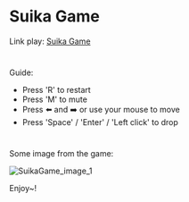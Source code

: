 # Suika Game
Link play: [Suika Game](https://minhquanned.github.io/Suika_Game/)
#
Guide:
- Press 'R' to restart
- Press 'M' to mute
- Press ⬅️ and ➡️ or use your mouse to move
- Press 'Space' / 'Enter' / 'Left click' to drop
#
Some image from the game:

![SuikaGame_image_1](https://i.imgur.com/4fMbwkd.png)

Enjoy~!
